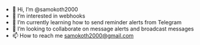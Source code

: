 - 👋 Hi, I’m @samokoth2000
- 👀 I’m interested in webhooks
- 🌱 I’m currently learning how to send reminder alerts from Telegram
- 💞️ I’m looking to collaborate on message alerts and broadcast messages
- 📫 How to reach me samokoth2000@gmail.com

<!---
samokoth2000/samokoth2000 is a ✨ special ✨ repository because its `README.md` (this file) appears on your GitHub profile.
You can click the Preview link to take a look at your changes.
--->

